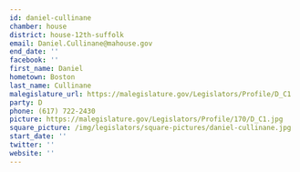 ```yaml
---
id: daniel-cullinane
chamber: house
district: house-12th-suffolk
email: Daniel.Cullinane@mahouse.gov
end_date: ''
facebook: ''
first_name: Daniel
hometown: Boston
last_name: Cullinane
malegislature_url: https://malegislature.gov/Legislators/Profile/D_C1
party: D
phone: (617) 722-2430
picture: https://malegislature.gov/Legislators/Profile/170/D_C1.jpg
square_picture: /img/legislators/square-pictures/daniel-cullinane.jpg
start_date: ''
twitter: ''
website: ''
---
```

